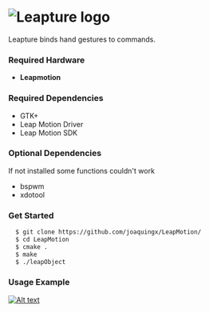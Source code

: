 # ![Leapture logo](https://i.imgur.com/MTgY2rE.png)

Leapture binds hand gestures to commands.

### Required Hardware
 * **Leapmotion**
### Required Dependencies
 * GTK+
 * Leap Motion Driver
 * Leap Motion SDK

### Optional Dependencies
If not installed some functions couldn't work
 * bspwm
 * xdotool

### Get Started

```sh
  $ git clone https://github.com/joaquingx/LeapMotion/
  $ cd LeapMotion
  $ cmake .
  $ make
  $ ./leapObject
```
### Usage Example

[![Alt text](https://img.youtube.com/vi/HU5yqN8L5-A/0.jpg)](https://www.youtube.com/watch?v=HU5yqN8L5-A)
